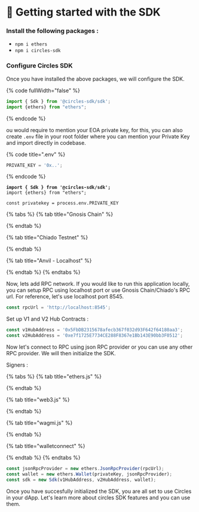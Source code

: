 # 🚀 Getting started with the SDK

### Install the following packages :&#x20;

* `npm i ethers`
* `npm i circles-sdk`

### Configure Circles SDK&#x20;

Once you have installed the above packages, we will configure the SDK.

{% code fullWidth="false" %}
```javascript
import { Sdk } from '@circles-sdk/sdk';
import {ethers} from "ethers";
```
{% endcode %}

ou would require to mention your EOA private key, for this, you can also create `.env` file in your root folder where you can mention your Private Key and import directly in codebase.

{% code title=".env" %}
```javascript
PRIVATE_KEY = '0x..';
```
{% endcode %}

<pre class="language-javascript"><code class="lang-javascript"><strong>import { Sdk } from '@circles-sdk/sdk';
</strong>import {ethers} from "ethers";

const privatekey = process.env.PRIVATE_KEY                        
</code></pre>

{% tabs %}
{% tab title="Gnosis Chain" %}

{% endtab %}

{% tab title="Chiado Testnet" %}

{% endtab %}

{% tab title="Anvil - Localhost" %}

{% endtab %}
{% endtabs %}

Now, lets add RPC network. If you would like to run this application locally, you can setup RPC using localhost port or use Gnosis Chain/Chiado's RPC url. For reference, let's use localhost port 8545.

```javascript
const rpcUrl = 'http://localhost:8545';
```

Set up V1 and V2 Hub Contracts :

```javascript
const v1HubAddress = '0x5FbDB2315678afecb367f032d93F642f64180aa3';
const v2HubAddress = '0xe7f1725E7734CE288F8367e1Bb143E90bb3F0512';
```

Now let's connect to RPC using json RPC provider or you can use any other RPC provider. We will then initialize the SDK.



Signers :

{% tabs %}
{% tab title="ethers.js" %}

{% endtab %}

{% tab title="web3.js" %}

{% endtab %}

{% tab title="wagmi.js" %}

{% endtab %}

{% tab title="walletconnect" %}

{% endtab %}
{% endtabs %}

```javascript
const jsonRpcProvider = new ethers.JsonRpcProvider(rpcUrl);
const wallet = new ethers.Wallet(privateKey, jsonRpcProvider);
const sdk = new Sdk(v1HubAddress, v2HubAddress, wallet);
```

Once you have succesfully initialized the SDK, you are all set to use Circles in your dApp. Let's learn more about circles SDK features and you can use them.
